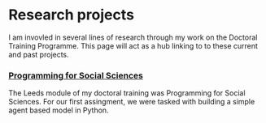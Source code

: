 # Research projects

I am invovled in several lines of research through my work on the Doctoral Training Programme. This page will act as a hub linking to to these current and past projects. 


### <a href="https://harryodell.github.io/projects/PfSS">Programming for Social Sciences</a> 
The Leeds module of my doctoral training was Programming for Social Sciences. For our first assingment, we were tasked with building a simple agent based model in Python.



